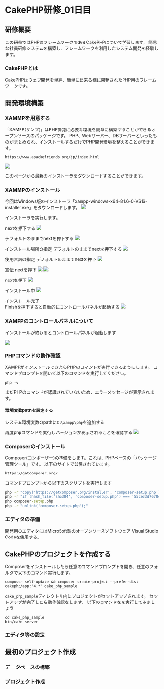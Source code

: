 # CakePHP研修_01日目

## 研修概要

この研修ではPHPのフレームワークであるCakePHPについて学習します。
簡易な社員研修システムを構築し、フレームワークを利用したシステム開発を経験します。

### CakePHPとは

<!-- TODO 詳細は後で記載 -->
CakePHPはウェブ開発を単純、簡単に出来る様に開発されたPHP用のフレームワークです。

## 開発環境構築

<!-- TODO 以下の環境を構築予定 -->
<!--  -->
<!-- - httpサーバー:Apache -->
<!-- - PHP:8.1 -->
<!-- - MySQL:5.6以上 -->
<!-- - CakePHP:4.4.3 -->

### XAMMPを用意する

「XAMPP(ザンプ)」はPHP開発に必要な環境を簡単に構築することができるオープンソースのパッケージです。
PHP、Webサーバー、DBサーバーといったものがまとめられ、インストールするだけでPHP開発環境を整えることができます。

```
https://www.apachefriends.org/jp/index.html
```

![](./img/CakePHP研修_01日目_XAMPP_download_1.png)

このページから最新のインストーラをダウンロードすることができます。


### XAMMPのインストール

今回はWindows版のインストーラ「xampp-windows-x64-8.1.6-0-VS16-installer.exe」をダウンロードします。
![](./img/CakePHP研修_01日目_XAMPP_download_2.png)

インストーラを実行します。

nextを押下する
![](./img/CakePHP研修_01日目_XAMPP_install_1.png)

デフォルトのままでnextを押下する
![](./img/CakePHP研修_01日目_XAMPP_install_2.png)

インストール場所の指定
デフォルトのままでnextを押下する
![](./img/CakePHP研修_01日目_XAMPP_install_3.png)

使用言語の指定
デフォルトのままでnextを押下
![](./img/CakePHP研修_01日目_XAMPP_install_4.png)

宣伝
nextを押下
![](./img/CakePHP研修_01日目_XAMPP_install_5.png)
![](./img/CakePHP研修_01日目_XAMPP_install_6.png)

nextを押下
![](./img/CakePHP研修_01日目_XAMPP_install_7.png)

インストール中
![](./img/CakePHP研修_01日目_XAMPP_install_8.png)

インストール完了  
Finishを押下すると自動的にコントロールパネルが起動する
![](./img/CakePHP研修_01日目_XAMPP_install_9.png)

### XAMPPのコントロールパネルについて

インストールが終わるとコントロールパネルが起動します

![](./img/CakePHP研修_01日目_XAMPP_install_10.png)

<!-- TODO XAMPPコントロールパネルについて軽く説明を入れる -->

### PHPコマンドの動作確認

XAMPPがインストールできたらPHPのコマンドが実行できるようにします。
コマンドプロンプトを開いて以下のコマンドを実行してください。

```
php -v
```

まだPHPのコマンドが認識されていないため、エラーメッセージが表示されます。

#### 環境変数pathを設定する

<!-- TODO pathの設定について詳細を記載 -->
システム環境変数のpathに`C:\xampp\php`を追加する

<!-- TODO 設定後PHPコマンドが実行できることを確認 -->
再度phpコマンドを実行しバージョンが表示されることを確認する
![](./img/CakePHP研修_01日目_php-version.png)

### Composerのインストール

<!-- TODO Composerについてもう少し詳しく書く -->
Composer(コンポーザー)の準備をします。これは、PHPベースの「パッケージ管理ツール」です。
以下のサイトで公開されています。

```
https://getcomposer.org/
```

<!-- TODO Downloadページに従ってインストールする手順を記載する -->
コマンドプロンプトから以下のスクリプトを実行します

``` cmd
php -r "copy('https://getcomposer.org/installer', 'composer-setup.php');"
php -r "if (hash_file('sha384', 'composer-setup.php') === '55ce33d7678c5a611085589f1f3ddf8b3c52d662cd01d4ba75c0ee0459970c2200a51f492d557530c71c15d8dba01eae') { echo 'Installer verified'; } else { echo 'Installer corrupt'; unlink('composer-setup.php'); } echo PHP_EOL;"
php composer-setup.php
php -r "unlink('composer-setup.php');"
```

### エディタの準備

開発用のエディタにはMicroSoft製のオープンソースソフトウェア Visual Studio Codeを使用する。

<!-- TODO PHP開発に必要な拡張機能について記載する -->

## CakePHPのプロジェクトを作成する

<!-- TODO プロジェクト配置場所は指定する -->
Composerをインストールしたら任意のコマンドプロンプトを開き、任意のフォルダで以下のコマンド実行します。

<!-- TODO プロジェクト名は後で変えるかもしれない -->
```
composer self-update && composer create-project --prefer-dist cakephp/app:"4.*" cake_php_sample
```

`cake_php_sample`ディレクトリ内にプロジェクトがセットアップされます。
セットアップが完了したら動作確認をします。
以下のコマンドをを実行してみましょう

```
cd cake_php_sample
bin/cake server
```

<!-- TODO Windowsで実行時にエラーが出る場合があるので調査して対応する -->

### エディタ等の設定

## 最初のプロジェクト作成

### データベースの構築

### プロジェクト作成

